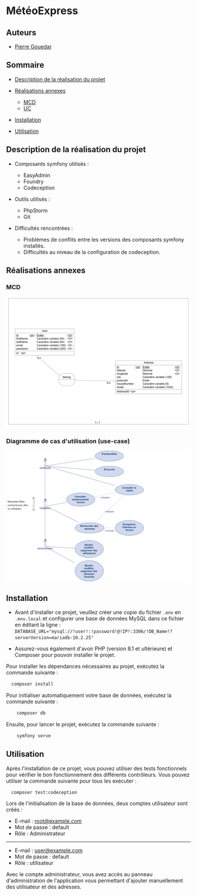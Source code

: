 
# MétéoExpress

## Auteurs

- [Pierre Gouedar](https://www.github.com/pierregouedar)

## Sommaire 

- [Description de la réalisation du projet](#description-de-la-réalisation-du-projet)
- [Réalisations annexes](#réalisations-annexes)
  
  - [MCD](#mcd)
  - [UC](#diagramme-de-cas-dutilisation-use-case)
- [Installation](#installation)
- [Utilisation](#utilisation)

## Description de la réalisation du projet

- Composants symfony utilisés :

    - EasyAdmin
    - Foundry
    - Codeception

- Outils utilisés :

    - PhpStorm
    - Git

- Difficultés rencontrées :

    - Problèmes de conflits entre les versions des composants symfony installés.
    - Difficultés au niveau de la configuration de codeception.

## Réalisations annexes

### MCD

![](MCD_UC/MCD_Meteo.png)

### Diagramme de cas d'utilisation (use-case)

![](MCD_UC/UC_Meteo.png)

## Installation

- Avant d'installer ce projet, veuillez créer une copie du fichier `.env` en `.env.local` et configurer une base de données MySQL dans ce fichier en éditant la ligne : `DATABASE_URL="mysql://!user!:!password!@!IP!:3306/!DB_Name!?serverVersion=mariadb-10.2.25" `

- Assurez-vous également d'avoir PHP (version 8.1 et ultérieure) et Composer pour pouvoir installer le projet.

Pour installer les dépendances nécessaires au projet, exécutez la commande suivante :

```bash
  composer install
```

Pour initialiser automatiquement votre base de données, exécutez la commande suivante :
```bash
    composer db
```

Ensuite, pour lancer le projet, exécutez la commande suivante :
```bash
    symfony serve
```
## Utilisation

Après l'installation de ce projet, vous pouvez utiliser des tests fonctionnels pour vérifier le bon fonctionnement des différents contrôleurs. 
Vous pouvez utiliser la commande suivante pour tous les exécuter : 
```bash
  composer test:codeception
```

Lors de l'initialisation de la base de données, deux comptes utilisateur sont créés :

- E-mail : root@example.com
- Mot de passe : default
- Rôle : Administrateur

---

- E-mail : user@example.com
- Mot de passe : default
- Rôle : utilisateur

Avec le compte administrateur, vous avez accès au panneau d'administration de l'application vous permettant d'ajouter manuellement des utilisateur et des adresses. 